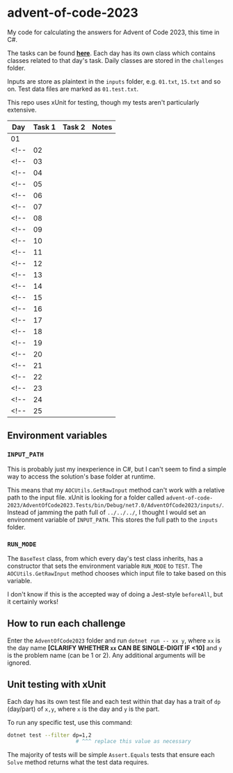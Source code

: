 # advent-of-code-2023

My code for calculating the answers for Advent of Code 2023, this time in C#.

The tasks can be found **[here](https://adventofcode.com/2023)**. Each day has its own class which contains classes related to that day's task. Daily classes are stored in the `challenges` folder.

Inputs are store as plaintext in the `inputs` folder, e.g. `01.txt`, `15.txt` and so on. Test data files are marked as `01.test.txt`.

This repo uses xUnit for testing, though my tests aren't particularly extensive.

| Day | Task 1 | Task 2 | Notes |
| --- | ------ | ------ | ----- |
| 01  |        |        |       |
<!-- | 02  |        |        |       | -->
<!-- | 03  |        |        |       | -->
<!-- | 04  |        |        |       | -->
<!-- | 05  |        |        |       | -->
<!-- | 06  |        |        |       | -->
<!-- | 07  |        |        |       | -->
<!-- | 08  |        |        |       | -->
<!-- | 09  |        |        |       | -->
<!-- | 10  |        |        |       | -->
<!-- | 11  |        |        |       | -->
<!-- | 12  |        |        |       | -->
<!-- | 13  |        |        |       | -->
<!-- | 14  |        |        |       | -->
<!-- | 15  |        |        |       | -->
<!-- | 16  |        |        |       | -->
<!-- | 17  |        |        |       | -->
<!-- | 18  |        |        |       | -->
<!-- | 19  |        |        |       | -->
<!-- | 20  |        |        |       | -->
<!-- | 21  |        |        |       | -->
<!-- | 22  |        |        |       | -->
<!-- | 23  |        |        |       | -->
<!-- | 24  |        |        |       | -->
<!-- | 25  |        |        |       | -->

<!-- ❌⭐ emojis to copy/paste -->

## Environment variables

### `INPUT_PATH`

This is probably just my inexperience in C#, but I can't seem to find a simple way to access the solution's base folder at runtime.

This means that my `AOCUtils.GetRawInput` method can't work with a relative path to the input file. xUnit is looking for a folder called `advent-of-code-2023/AdventOfCode2023.Tests/bin/Debug/net7.0/AdventOfCode2023/inputs/`. Instead of jamming the path full of `../../../`, I thought I would set an environment variable of `INPUT_PATH`. This stores the full path to the `inputs` folder.

### `RUN_MODE`

The `BaseTest` class, from which every day's test class inherits, has a constructor that sets the environment variable `RUN_MODE` to `TEST`. The `AOCUtils.GetRawInput` method chooses which input file to take based on this variable.

I don't know if this is the accepted way of doing a Jest-style `beforeAll`, but it certainly works!

## How to run each challenge

Enter the `AdventOfCode2023` folder and run `dotnet run -- xx y`, where `xx` is the day name **[CLARIFY WHETHER `xx` CAN BE SINGLE-DIGIT IF <10]** and `y` is the problem name (can be 1 or 2). Any additional arguments will be ignored.

## Unit testing with xUnit

Each day has its own test file and each test within that day has a trait of `dp` (day/part) of `x,y`, where `x` is the day and `y` is the part.

To run any specific test, use this command:

```sh
dotnet test --filter dp=1,2
                      # ^^^ replace this value as necessary
```

The majority of tests will be simple `Assert.Equals` tests that ensure each `Solve` method returns what the test data requires.
